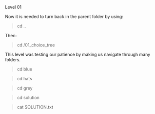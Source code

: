 Level 01

Now it is needed to turn back in the parent folder by using:
> cd ..

Then:
> cd /01_choice_tree

This level was testing our patience by making us navigate through many folders.
> cd blue

> cd hats

> cd grey

> cd solution 

> cat SOLUTION.txt
